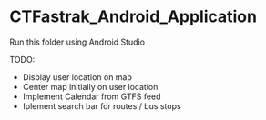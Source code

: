 # CTFastrak_Android_Application
Run this folder using Android Studio

TODO:
* Display user location on map
* Center map initially on user location
* Implement Calendar from GTFS feed
* Iplement search bar for routes / bus stops
